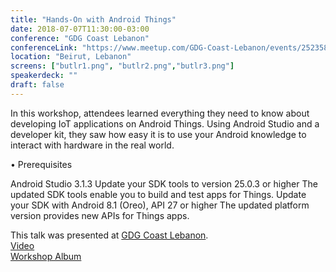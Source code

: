 ```yaml
---
title: "Hands-On with Android Things"
date: 2018-07-07T11:30:00-03:00
conference: "GDG Coast Lebanon"
conferenceLink: "https://www.meetup.com/GDG-Coast-Lebanon/events/252358667/"
location: "Beirut, Lebanon"
screens: ["butlr1.png", "butlr2.png","butlr3.png"]
speakerdeck: ""
draft: false
---
```


In this workshop, attendees learned everything they need to know about developing IoT applications on Android Things. Using Android Studio and a developer kit, they saw how easy it is to use your Android knowledge to interact with hardware in the real world.

• Prerequisites

Android Studio 3.1.3
Update your SDK tools to version 25.0.3 or higher The updated SDK tools enable you to build and test apps for Things.
Update your SDK with Android 8.1 (Oreo), API 27 or higher The updated platform version provides new APIs for Things apps.

This talk was presented at [GDG Coast Lebanon](https://www.meetup.com/GDG-Coast-Lebanon/events/252358667/).
<br>
[Video](https://www.facebook.com/gdglebanon/videos/2052141554856270/?hc_ref=ARTqr93G9UJ0q74iOTcmhyic74U3TjhPjDDgmhG7sDcaynEV6LraDd9Z06yTxI3IAxA)
<br>
[Workshop Album](https://www.meetup.com/GDG-Coast-Lebanon/photos/all_photos/?photoAlbumId=29039706)
